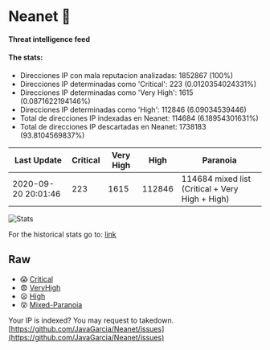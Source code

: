 # Neanet :hocho:
#### Threat intelligence feed
#### The stats:

- Direcciones IP con mala reputacion analizadas: 1852867 (100%)
- Direcciones IP determinadas como 'Critical':  223 (0.0120354024331%)
- Direcciones IP determinadas como 'Very High':  1615 (0.0871622194146%)
- Direcciones IP determinadas como 'High':  112846 (6.09034539446)
- Total de direcciones IP indexadas en Neanet:  114684 (6.18954301631%)
- Total de direcciones IP descartadas en Neanet:  1738183 (93.8104569837%)

| Last Update | Critical | Very High | High | Paranoia |
| --- | --- | --- | --- | --- |
| 2020-09-20 20:01:46 | 223 | 1615 | 112846 | 114684 mixed list (Critical + Very High + High)|

![Stats](https://docs.google.com/spreadsheets/d/e/2PACX-1vSnaNMIXVabIpDJjufMlzH7poXnshF3mgd8Is1g9ytUEzVsP5my4Trn8f-xkoLLQ38xpL3HtmUexLo6/pubchart?oid=501124687&format=image)

For the historical stats go to: [link](/stats.csv)
## Raw
- :scream: [Critical](https://raw.githubusercontent.com/JavaGarcia/Neanet/master/blacklists/neanet_critical.txt)
- :fearful: [VeryHigh](https://raw.githubusercontent.com/JavaGarcia/Neanet/master/blacklists/neanet_veryHigh.txtt)
- :frowning: [High](https://raw.githubusercontent.com/JavaGarcia/Neanet/master/blacklists/neanet_high.txt)
- :dizzy_face: [Mixed-Paranoia](https://raw.githubusercontent.com/JavaGarcia/Neanet/master/blacklists/neanet_all.txt)


Your IP is indexed? You may request to takedown. [https://github.com/JavaGarcia/Neanet/issues](https://github.com/JavaGarcia/Neanet/issues)


































































































































































































































































































































































































































































































































































































































































































































































































































































































































































